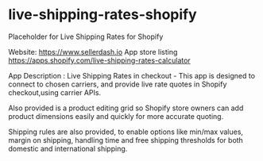 # live-shipping-rates-shopify
Placeholder for Live Shipping Rates for Shopify 


Website: https://www.sellerdash.io
App store listing https://apps.shopify.com/live-shipping-rates-calculator

App Description : Live Shipping Rates in checkout - This app is designed to connect to chosen carriers, and provide live rate quotes in Shopify checkout,using carrier APIs.

Also provided is a product editing grid so Shopify store owners can add product dimensions easily and quickly for more accurate quoting.

Shipping rules are also provided, to enable options like min/max values, margin on shipping, handling time and free shipping thresholds for both domestic and international shipping.
